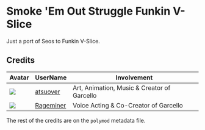 # Smoke 'Em Out Struggle Funkin V-Slice 

Just a port of Seos to Funkin V-Slice.

## Credits

| Avatar | UserName | Involvement |
| ------ | -------- | ----------- |
| ![](https://avatars.githubusercontent.com/u/84245941?s=64) | [atsuover](https://www.youtube.com/user/EnergeticShadow) | Art, Animation, Music & Creator of Garcello
| ![](https://avatars.githubusercontent.com/u/84246321?s=64) | [Rageminer](https://www.youtube.com/channel/UC-iOE2zjbfescNWEgfxL9hw) | Voice Acting & Co-Creator of Garcello |

The rest of the credits are on the `polymod` metadata file.
